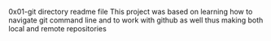 0x01-git directory readme file
This project was based on learning how to navigate git command line and to work with github as well thus making both local and remote repositories
